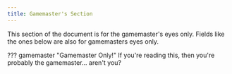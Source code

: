 ```yaml
---
title: Gamemaster's Section
---
```


This section of the document is for the gamemaster's eyes only. Fields like the ones below are also for gamemasters eyes only.

??? gamemaster "Gamemaster Only!"
	If you're reading this, then you're probably the gamemaster... aren't you?
